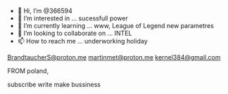 - 👋 Hi, I’m @366594
- 👀 I’m interested in ... sucessfull power
- 🌱 I’m currently learning ... www, League of Legend new parametres
- 💞️ I’m looking to collaborate on ... INTEL
- 📫 How to reach me ... underworking holiday

<!---
366594/366594 is a ✨ special ✨ repository because its `README.md` (this file) appears on your GitHub profile.
You can click the Preview link to take a look at your changes.
--->

BrandtaucherS@proton.me
martinmet@proton.me
kernel384@gmail.com

FROM poland, 


subscribe write make bussiness
